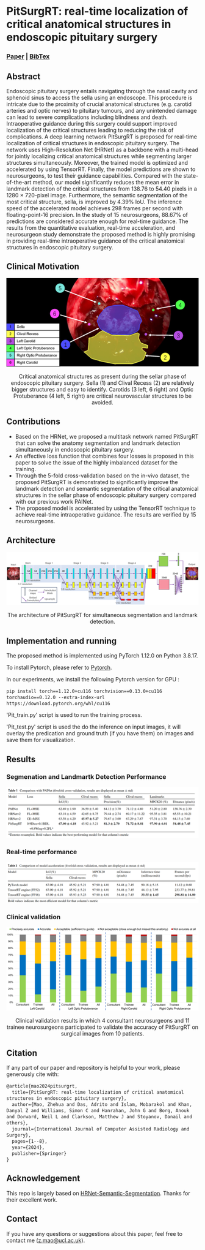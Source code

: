 # PitSurgRT: real-time localization of critical anatomical structures in endoscopic pituitary surgery
### [Paper](https://doi.org/10.1007/s11548-024-03094-2) | [BibTex](#citation)

## Abstract

Endoscopic pituitary surgery entails navigating through the nasal cavity and sphenoid sinus to access the sella using an endoscope. This procedure is intricate due to the proximity of crucial anatomical structures (e.g. carotid arteries and optic nerves) to pituitary tumours, and any unintended damage can lead to severe complications including blindness and death. Intraoperative guidance during this surgery could support improved localization of the critical structures leading to reducing the risk of complications. A deep learning network PitSurgRT is proposed for real-time localization of critical structures in endoscopic pituitary surgery. The network uses High-Resolution Net (HRNet) as a backbone with a multi-head for jointly localizing critical anatomical structures while segmenting larger structures simultaneously. Moreover, the trained model is optimized and accelerated by using TensorRT. Finally, the model predictions are shown to neurosurgeons, to test their guidance capabilities. Compared with the state-of-the-art method, our model significantly reduces the mean error in landmark detection of the critical structures from 138.76 to 54.40 pixels in a 1280 $\times$ 720-pixel image. Furthermore, the semantic segmentation of the most critical structure, sella, is improved by 4.39\% IoU. The inference speed of the accelerated model achieves 298 frames per second with floating-point-16 precision. In the study of 15 neurosurgeons, 88.67\% of predictions are considered accurate enough for real-time guidance. The results from the quantitative evaluation, real-time acceleration, and neurosurgeon study demonstrate the proposed method is highly promising in providing real-time intraoperative guidance of the critical anatomical structures in endoscopic pituitary surgery.

## Clinical Motivation
<div align="center">
  <img src="./docs/Clinical Motivation.png" width="600">
  <p> Critical anatomical structures as present during the sellar phase of endoscopic pituitary surgery. Sella (1) and Clival Recess (2) are relatively bigger structures and easy to identify. Carotids (3 left, 6 right) and Optic Protuberance (4 left, 5 right) are critical neurovascular structures to be avoided.</p>
</div>

## Contributions
* Based on the HRNet, we proposed a multitask network named PitSurgRT that can solve the anatomy segmentation and landmark detection simultaneously in endoscopic pituitary surgery.
* An effective loss function that combines four losses is proposed in this paper to solve the issue of the highly imbalanced dataset for the training.
* Through the 5-fold cross-validation based on the in-vivo dataset, the proposed PitSurgRT is demonstrated to significantly improve the landmark detection and semantic segmentation of the critical anatomical structures in the sellar phase of endoscopic pituitary surgery compared with our previous work PAINet.
* The proposed model is accelerated by using the TensorRT technique to achieve real-time intraoperative guidance. The results are verified by 15 neurosurgeons.

## Architecture
<div align="center">
  <img src="./docs/PitSurgRT.png">
  <p>The architecture of PitSurgRT for simultaneous segmentation and landmark detection.</p>
</div>

## Implementation and running
The proposed method is implemented using PyTorch 1.12.0 on Python 3.8.17.

To install Pytorch, please refer to [Pytorch](https://pytorch.org/).

In our experiments, we install the following Pytorch version for GPU : 
```
pip install torch==1.12.0+cu116 torchvision==0.13.0+cu116 torchaudio==0.12.0 --extra-index-url https://download.pytorch.org/whl/cu116
``` 
'Pit_train.py' script is used to run the training process.

'Pit_test.py' script is used the do the inference on input images, it will overlay the predication and ground truth (if you have them) on images and save them for visualization.

## Results
### Segmenation and Landmartk Detection Performance
<div align="center">
  <img src="./docs/Table1.png">
</div>

### Real-time performance
<div align="center">
  <img src="./docs/Table3.png">
</div>

### Clinical validation
<div align="center">
  <img src="./docs/Clinical validation.png">
  <p>Clinical validation results in which 4 consultant neurosurgeons and 11 trainee neurosurgeons participated to validate the accuracy of PitSurgRT on surgical images from 10 patients.</p>
</div>

<!-- ---------------------------------------------- -->
## Citation
If any part of our paper and repository is helpful to your work, please generously cite with:
```
@article{mao2024pitsurgrt,
  title={PitSurgRT: real-time localization of critical anatomical structures in endoscopic pituitary surgery},
  author={Mao, Zhehua and Das, Adrito and Islam, Mobarakol and Khan, Danyal Z and Williams, Simon C and Hanrahan, John G and Borg, Anouk and Dorward, Neil L and Clarkson, Matthew J and Stoyanov, Danail and others},
  journal={International Journal of Computer Assisted Radiology and Surgery},
  pages={1--8},
  year={2024},
  publisher={Springer}
}
```

## Acknowledgement

This repo is largely based on [HRNet-Semantic-Segmentation](https://github.com/HRNet/HRNet-Semantic-Segmentation). Thanks for their excellent work.

## Contact
If you have any questions or suggestions about this paper, feel free to contact me (z.mao@ucl.ac.uk).
